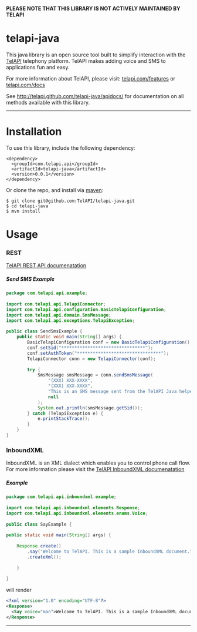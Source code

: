 **PLEASE NOTE THAT THIS LIBRARY IS NOT ACTIVELY MAINTAINED BY TELAPI**

telapi-java
==========

This java library is an open source tool built to simplify interaction with the [TelAPI](http://telapi.com) telephony platform. TelAPI makes adding voice and SMS to applications fun and easy.

For more information about TelAPI, please visit:  [telapi.com/features](http://www.telapi.com/features) or [telapi.com/docs](http://www.telapi.com/docs)

See http://telapi.github.com/telapi-java/apidocs/ for documentation on all methods available with this library.

---


Installation
============

To use this library, include the following dependency:
```
<dependency>
  <groupId>com.telapi.api</groupId>
  <artifactId>telapi-java</artifactId>
  <version>0.0.1</version>
</dependency>
```

Or clone the repo, and install via [maven](http://maven.apache.org/download.html):
```
$ git clone git@github.com:TelAPI/telapi-java.git
$ cd telapi-java
$ mvn install
```

Usage
======

### REST

[TelAPI REST API documenatation](http://www.telapi.com/docs/api/rest/) 

##### Send SMS Example

```java
package com.telapi.api.example;
 
import com.telapi.api.TelapiConnector;
import com.telapi.api.configuration.BasicTelapiConfiguration;
import com.telapi.api.domain.SmsMessage;
import com.telapi.api.exceptions.TelapiException;
 
public class SendSmsExample {
    public static void main(String[] args) {
        BasicTelapiConfiguration conf = new BasicTelapiConfiguration();
        conf.setSid("********************************");
        conf.setAuthToken("********************************");
        TelapiConnector conn = new TelapiConnector(conf);
 
        try {
            SmsMessage smsMessage = conn.sendSmsMessage(
                "(XXX) XXX-XXXX",
                "(XXX) XXX-XXXX",
                "This is an SMS message sent from the TelAPI Java helper! Easy as 1, 2, 3!",
                null
            );
            System.out.println(smsMessage.getSid());
        } catch (TelapiException e) {
            e.printStackTrace();
        }
    }
}         
```

### InboundXML

InboundXML is an XML dialect which enables you to control phone call flow. For more information please visit the [TelAPI InboundXML documenatation](http://www.telapi.com/docs/api/inboundxml/)

##### <Say> Example

```java
package com.telapi.api.inboundxml.example;
 
import com.telapi.api.inboundxml.elements.Response;
import com.telapi.api.inboundxml.elements.enums.Voice;
 
public class SayExample {
 
public static void main(String[] args) {
 
    Response.create()
        .say("Welcome to TelAPI. This is a sample InboundXML document.", Voice.MAN)
        .createXml();
 
    }
 
}   
```

will render

```xml
<?xml version="1.0" encoding="UTF-8"?>
<Response>
  <Say voice="man">Welcome to TelAPI. This is a sample InboundXML document.</Say>
</Response>
```

---
